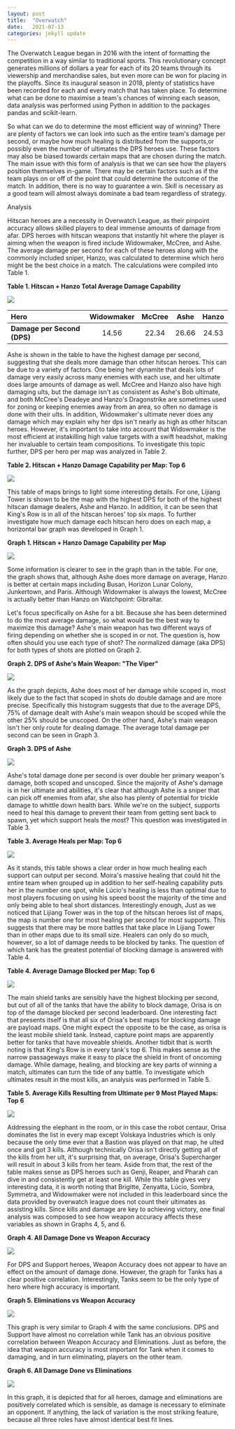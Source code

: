```yaml
---
layout: post
title:  "Overwatch"
date:   2021-07-13
categories: jekyll update
---
```

  The Overwatch League began in 2016 with the intent of formatting the competition in a way similar to traditional sports. This revolutionary concept generates millions of dollars a year for each of its 20 teams through its viewership and merchandise sales, but even more can be won for placing in the playoffs. Since its inaugural season in 2018, plenty of statistics have been recorded for each and every match that has taken place. To determine what can be done to maximise a team&#39;s chances of winning each season, data analysis was performed using Python in addition to the packages pandas and scikit-learn.

  So what can we do to determine the most efficient way of winning? There are plenty of factors we can look into such as the entire team&#39;s damage per second, or maybe how much healing is distributed from the supports,or possibly even the number of ultimates the DPS heroes use. These factors may also be biased towards certain maps that are chosen during the match. The main issue with this form of analysis is that we can see how the players position themselves in-game. There may be certain factors such as if the team plays on or off of the point that could determine the outcome of the match. In addition, there is no way to guarantee a win. Skill is necessary as a good team will almost always dominate a bad team regardless of strategy.

Analysis

  Hitscan heroes are a necessity in Overwatch League, as their pinpoint accuracy allows skilled players to deal immense amounts of damage from afar. DPS heroes with hitscan weapons that instantly hit where the player is aiming when the weapon is fired include Widowmaker, McCree, and Ashe. The average damage per second for each of these heroes along with the commonly included sniper, Hanzo, was calculated to determine which hero might be the best choice in a match. The calculations were compiled into Table 1.

**Table 1. Hitscan + Hanzo Total Average Damage Capability**

![](https://cdn.discordapp.com/attachments/693943373387661432/864578014707974155/unknown.png)

| **Hero** | Widowmaker |   McCree   |    Ashe    |   Hanzo    |
| :--- | :---: | :---: | :---: | :---: |
| **Damage per Second (DPS)** | 14.56 | 22.34 | 26.66 | 24.53 |

Ashe is shown in the table to have the highest damage per second, suggesting that she deals more damage than other hitscan heroes. This can be due to a variety of factors. One being her dynamite that deals lots of damage very easily across many enemies with each use, and her ultimate does large amounts of damage as well. McCree and Hanzo also have high damaging ults, but the damage isn&#39;t as consistent as Ashe&#39;s Bob ultimate, and both McCree&#39;s Deadeye and Hanzo&#39;s Dragonstrike are sometimes used for zoning or keeping enemies away from an area, so often no damage is done with their ults. In addition, Widowmaker&#39;s ultimate never does any damage which may explain why her dps isn&#39;t nearly as high as other hitscan heroes. However, it&#39;s important to take into account that Widowmaker is the most efficient at instakilling high value targets with a swift headshot, making her invaluable to certain team compositions. To investigate this topic further, DPS per hero per map was analyzed in Table 2.

**Table 2. Hitscan + Hanzo Damage Capability per Map: Top 6**

![](https://cdn.discordapp.com/attachments/693943373387661432/864575692363530310/unknown.png)

This table of maps brings to light some interesting details. For one, Lijiang Tower is shown to be the map with the highest DPS for both of the highest hitscan damage dealers, Ashe and Hanzo. In addition, it can be seen that King&#39;s Row is in all of the hitscan heroes&#39; top six maps. To further investigate how much damage each hitscan hero does on each map, a horizontal bar graph was developed in Graph 1.

**Graph 1. Hitscan + Hanzo Damage Capability per Map**

![](https://cdn.discordapp.com/attachments/693943373387661432/864577450822729818/unknown.png)

Some information is clearer to see in the graph than in the table. For one, the graph shows that, although Ashe does more damage on average, Hanzo is better at certain maps including Busan, Horizon Lunar Colony, Junkertown, and Paris. Although Widowmaker is always the lowest, McCree is actually better than Hanzo on Watchpoint: Gibraltar.

Let&#39;s focus specifically on Ashe for a bit. Because she has been determined to do the most average damage, so what would be the best way to maximize this damage? Ashe&#39;s main weapon has two different ways of firing depending on whether she is scoped in or not. The question is, how often should you use each type of shot? The normalized damage (aka DPS) for both types of shots are plotted on Graph 2.

**Graph 2. DPS of Ashe&#39;s Main Weapon: &quot;The Viper&quot;**

![](RackMultipart20210713-4-1y2hywv_html_5d1a36818590de28.png)

As the graph depicts, Ashe does most of her damage while scoped in, most likely due to the fact that scoped in shots do double damage and are more precise. Specifically this histogram suggests that due to the average DPS, 75% of damage dealt with Ashe&#39;s main weapon should be scoped while the other 25% should be unscoped. On the other hand, Ashe&#39;s main weapon isn&#39;t her only route for dealing damage. The average total damage per second can be seen in Graph 3.

**Graph 3. DPS of Ashe**

![](RackMultipart20210713-4-1y2hywv_html_c3b3d02b351c2833.png)

Ashe&#39;s total damage done per second is over double her primary weapon&#39;s damage, both scoped and unscoped. Since the majority of Ashe&#39;s damage is in her ultimate and abilities, it&#39;s clear that although Ashe is a sniper that can pick off enemies from afar, she also has plenty of potential for trickle damage to whittle down health bars. While we&#39;re on the subject, supports need to heal this damage to prevent their team from getting sent back to spawn, yet which support heals the most? This question was investigated in Table 3.

**Table 3. Average Heals per Map: Top 6**

![](RackMultipart20210713-4-1y2hywv_html_d530689a885ba16a.png)

As it stands, this table shows a clear order in how much healing each support can output per second. Moira&#39;s massive healing that could hit the entire team when grouped up in addition to her self-healing capability puts her in the number one spot, while Lúcio&#39;s healing is less than optimal due to most players focusing on using his speed boost the majority of the time and only being able to heal short distances. Interestingly enough, Just as we noticed that Lijiang Tower was in the top of the hitscan heroes list of maps, the map is number one for most healing per second for most supports. This suggests that there may be more battles that take place in Lijiang Tower than in other maps due to its small size. Healers can only do so much, however, so a lot of damage needs to be blocked by tanks. The question of which tank has the greatest potential of blocking damage is answered with Table 4.

**Table 4. Average Damage Blocked per Map: Top 6**

![](RackMultipart20210713-4-1y2hywv_html_3ce8fb27a3e32de6.png)

The main shield tanks are sensibly have the highest blocking per second, but out of all of the tanks that have the ability to block damage, Orisa is on top of the damage blocked per second leaderboard. One interesting fact that presents itself is that all six of Orisa&#39;s best maps for blocking damage are payload maps. One might expect the opposite to be the case, as orisa is the least mobile shield tank. Instead, capture point maps are apparently better for tanks that have moveable shields. Another tidbit that is worth noting is that King&#39;s Row is in every tank&#39;s top 6. This makes sense as the narrow passageways make it easy to place the shield in front of oncoming damage. While damage, healing, and blocking are key parts of winning a match, ultimates can turn the tide of any battle. To investigate which ultimates result in the most kills, an analysis was performed in Table 5.

**Table 5. Average Kills Resulting from Ultimate per 9 Most Played Maps: Top 6**

![](RackMultipart20210713-4-1y2hywv_html_45fef9e2fdf304b7.png)

Addressing the elephant in the room, or in this case the robot centaur, Orisa dominates the list in every map except Volskaya Industries which is only because the only time ever that a Bastion was played on that map, he ulted once and got 3 kills. Although technically Orisa isn&#39;t directly getting all of the kills from her ult, it&#39;s surprising that, on average, Orisa&#39;s Supercharger will result in about 3 kills from her team. Aside from that, the rest of the table makes sense as DPS heroes such as Genji, Reaper, and Pharah can dive in and consistently get at least one kill. While this table gives very interesting data, it is worth noting that Brigitte, Zenyatta, Lúcio, Sombra, Symmetra, and Widowmaker were not included in this leaderboard since the data provided by overwatch league does not count their ultimates as assisting kills. Since kills and damage are key to achieving victory, one final analysis was composed to see how weapon accuracy affects these variables as shown in Graphs 4, 5, and 6.

**Graph 4. All Damage Done vs Weapon Accuracy**

![](RackMultipart20210713-4-1y2hywv_html_3d224edf1eb1992b.png)

For DPS and Support heroes, Weapon Accuracy does not appear to have an effect on the amount of damage done. However, the graph for Tanks has a clear positive correlation. Interestingly, Tanks seem to be the only type of hero where high accuracy is important.

**Graph 5. Eliminations vs Weapon Accuracy**

![](RackMultipart20210713-4-1y2hywv_html_bc0cba861a85141d.png)

This graph is very similar to Graph 4 with the same conclusions. DPS and Support have almost no correlation while Tank has an obvious positive correlation between Weapon Accuracy and Eliminations. Just as before, the idea that weapon accuracy is most important for Tank when it comes to damaging, and in turn eliminating, players on the other team.

**Graph 6. All Damage Done vs Eliminations**

![](RackMultipart20210713-4-1y2hywv_html_d4c1f12e24aca1d.png)

In this graph, it is depicted that for all heroes, damage and eliminations are positively correlated which is sensible, as damage is necessary to eliminate an opponent. If anything, the lack of variation is the most striking feature, because all three roles have almost identical best fit lines.
